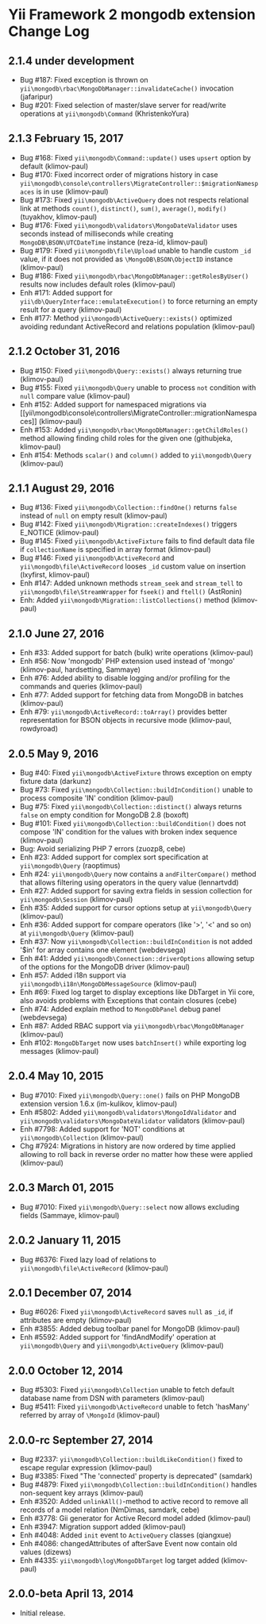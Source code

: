 Yii Framework 2 mongodb extension Change Log
============================================

2.1.4 under development
-----------------------

- Bug #187: Fixed exception is thrown on `yii\mongodb\rbac\MongoDbManager::invalidateCache()` invocation (jafaripur)
- Bug #201: Fixed selection of master/slave server for read/write operations at `yii\mongodb\Command` (KhristenkoYura)


2.1.3 February 15, 2017
-----------------------

- Bug #168: Fixed `yii\mongodb\Command::update()` uses `upsert` option by default (klimov-paul)
- Bug #170: Fixed incorrect order of migrations history in case `yii\mongodb\console\controllers\MigrateController::$migrationNamespaces` is in use (klimov-paul)
- Bug #173: Fixed `yii\mongodb\ActiveQuery` does not respects relational link at methods `count()`, `distinct()`, `sum()`, `average()`, `modify()` (tuyakhov, klimov-paul)
- Bug #176: Fixed `yii\mongodb\validators\MongoDateValidator` uses seconds instead of milliseconds while creating `MongoDB\BSON\UTCDateTime` instance (reza-id, klimov-paul)
- Bug #179: Fixed `yii\mongodb\file\Upload` unable to handle custom `_id` value, if it does not provided as `\MongoDB\BSON\ObjectID` instance (klimov-paul)
- Bug #186: Fixed `yii\mongodb\rbac\MongoDbManager::getRolesByUser()` results now includes default roles (klimov-paul)
- Enh #171: Added support for `yii\db\QueryInterface::emulateExecution()` to force returning an empty result for a query (klimov-paul)
- Enh #177: Method `yii\mongodb\ActiveQuery::exists()` optimized avoiding redundant ActiveRecord and relations population (klimov-paul)


2.1.2 October 31, 2016
----------------------

- Bug #150: Fixed `yii\mongodb\Query::exists()` always returning true (klimov-paul)
- Bug #155: Fixed `yii\mongodb\Query` unable to process `not` condition with `null` compare value (klimov-paul)
- Enh #152: Added support for namespaced migrations via [[yii\mongodb\console\controllers\MigrateController::migrationNamespaces]] (klimov-paul)
- Enh #153: Added `yii\mongodb\rbac\MongoDbManager::getChildRoles()` method allowing finding child roles for the given one (githubjeka, klimov-paul)
- Enh #154: Methods `scalar()` and `column()` added to `yii\mongodb\Query` (klimov-paul)


2.1.1 August 29, 2016
---------------------

- Bug #136: Fixed `yii\mongodb\Collection::findOne()` returns `false` instead of `null` on empty result (klimov-paul)
- Bug #142: Fixed `yii\mongodb\Migration::createIndexes()` triggers E_NOTICE (klimov-paul)
- Bug #145: Fixed `yii\mongodb\ActiveFixture` fails to find default data file if `collectionName` is specified in array format (klimov-paul)
- Bug #146: Fixed `yii\mongodb\ActiveRecord` and `yii\mongodb\file\ActiveRecord` looses `_id` custom value on insertion (lxyfirst, klimov-paul)
- Enh #147: Added unknown methods `stream_seek` and `stream_tell` to `yii\mongodb\file\StreamWrapper` for `fseek()` and `ftell()` (AstRonin)
- Enh: Added `yii\mongodb\Migration::listCollections()` method (klimov-paul)


2.1.0 June 27, 2016
-------------------

- Enh #33: Added support for batch (bulk) write operations (klimov-paul)
- Enh #56: Now 'mongodb' PHP extension used instead of 'mongo' (klimov-paul, hardsetting, Sammaye)
- Enh #76: Added ability to disable logging and/or profiling for the commands and queries (klimov-paul)
- Enh #77: Added support for fetching data from MongoDB in batches (klimov-paul)
- Enh #79: `yii\mongodb\ActiveRecord::toArray()` provides better representation for BSON objects in recursive mode (klimov-paul, rowdyroad)


2.0.5 May 9, 2016
-----------------

- Bug #40: Fixed `yii\mongodb\ActiveFixture` throws exception on empty fixture data (darkunz)
- Bug #73: Fixed `yii\mongodb\Collection::buildInCondition()` unable to process composite 'IN' condition (klimov-paul)
- Bug #75: Fixed `yii\mongodb\Collection::distinct()` always returns `false` on empty condition for MongoDB 2.8 (boxoft)
- Bug #101: Fixed `yii\mongodb\Collection::buildCondition()` does not compose 'IN' condition for the values with broken index sequence (klimov-paul)
- Bug: Avoid serializing PHP 7 errors (zuozp8, cebe)
- Enh #23: Added support for complex sort specification at `yii\mongodb\Query` (raoptimus)
- Enh #24: `yii\mongodb\Query` now contains a `andFilterCompare()` method that allows filtering using operators in the query value (lennartvdd)
- Enh #27: Added support for saving extra fields in session collection for `yii\mongodb\Session` (klimov-paul)
- Enh #35: Added support for cursor options setup at `yii\mongodb\Query` (klimov-paul)
- Enh #36: Added support for compare operators (like '>', '<' and so on) at `yii\mongodb\Query` (klimov-paul)
- Enh #37: Now `yii\mongodb\Collection::buildInCondition` is not added '$in' for array contains one element (webdevsega)
- Enh #41: Added `yii\mongodb\Connection::driverOptions` allowing setup of the options for the MongoDB driver (klimov-paul)
- Enh #57: Added i18n support via `yii\mongodb\i18n\MongoDbMessageSource` (klimov-paul)
- Enh #69: Fixed log target to display exceptions like DbTarget in Yii core, also avoids problems with Exceptions that contain closures (cebe)
- Enh #74: Added explain method to `MongoDbPanel` debug panel (webdevsega)
- Enh #87: Added RBAC support via `yii\mongodb\rbac\MongoDbManager` (klimov-paul)
- Enh #102: `MongoDbTarget` now uses `batchInsert()` while exporting log messages (klimov-paul)


2.0.4 May 10, 2015
------------------

- Bug #7010: Fixed `yii\mongodb\Query::one()` fails on PHP MongoDB extension version 1.6.x (im-kulikov, klimov-paul)
- Enh #5802: Added `yii\mongodb\validators\MongoIdValidator` and `yii\mongodb\validators\MongoDateValidator` validators (klimov-paul)
- Enh #7798: Added support for 'NOT' conditions at `yii\mongodb\Collection` (klimov-paul)
- Chg #7924: Migrations in history are now ordered by time applied allowing to roll back in reverse order no matter how these were applied (klimov-paul)


2.0.3 March 01, 2015
--------------------

- Bug #7010: Fixed `yii\mongodb\Query::select` now allows excluding fields (Sammaye, klimov-paul)


2.0.2 January 11, 2015
----------------------

- Bug #6376: Fixed lazy load of relations to `yii\mongodb\file\ActiveRecord` (klimov-paul)


2.0.1 December 07, 2014
-----------------------

- Bug #6026: Fixed `yii\mongodb\ActiveRecord` saves `null` as `_id`, if attributes are empty (klimov-paul)
- Enh #3855: Added debug toolbar panel for MongoDB (klimov-paul)
- Enh #5592: Added support for 'findAndModify' operation at `yii\mongodb\Query` and `yii\mongodb\ActiveQuery` (klimov-paul)


2.0.0 October 12, 2014
----------------------

- Bug #5303: Fixed `yii\mongodb\Collection` unable to fetch default database name from DSN with parameters (klimov-paul)
- Bug #5411: Fixed `yii\mongodb\ActiveRecord` unable to fetch 'hasMany' referred by array of `\MongoId` (klimov-paul)


2.0.0-rc September 27, 2014
---------------------------

- Bug #2337: `yii\mongodb\Collection::buildLikeCondition()` fixed to escape regular expression (klimov-paul)
- Bug #3385: Fixed "The 'connected' property is deprecated" (samdark)
- Bug #4879: Fixed `yii\mongodb\Collection::buildInCondition()` handles non-sequent key arrays (klimov-paul)
- Enh #3520: Added `unlinkAll()`-method to active record to remove all records of a model relation (NmDimas, samdark, cebe)
- Enh #3778: Gii generator for Active Record model added (klimov-paul)
- Enh #3947: Migration support added (klimov-paul)
- Enh #4048: Added `init` event to `ActiveQuery` classes (qiangxue)
- Enh #4086: changedAttributes of afterSave Event now contain old values (dizews)
- Enh #4335: `yii\mongodb\log\MongoDbTarget` log target added (klimov-paul)


2.0.0-beta April 13, 2014
-------------------------

- Initial release.
